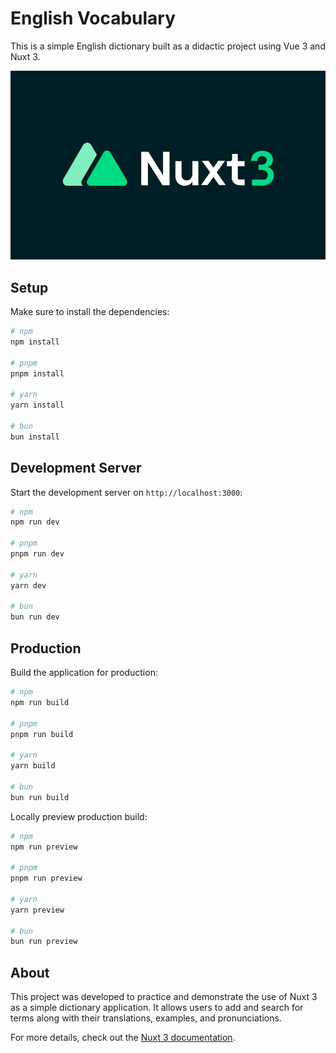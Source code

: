 # English Vocabulary

This is a simple English dictionary built as a didactic project using Vue 3 and Nuxt 3.

![alt text](image.png)

## Setup

Make sure to install the dependencies:

```bash
# npm
npm install

# pnpm
pnpm install

# yarn
yarn install

# bun
bun install
```

## Development Server

Start the development server on `http://localhost:3000`:

```bash
# npm
npm run dev

# pnpm
pnpm run dev

# yarn
yarn dev

# bun
bun run dev
```

## Production

Build the application for production:

```bash
# npm
npm run build

# pnpm
pnpm run build

# yarn
yarn build

# bun
bun run build
```

Locally preview production build:

```bash
# npm
npm run preview

# pnpm
pnpm run preview

# yarn
yarn preview

# bun
bun run preview
```

## About

This project was developed to practice and demonstrate the use of Nuxt 3 as a simple dictionary application. It allows users to add and search for terms along with their translations, examples, and pronunciations.

For more details, check out the [Nuxt 3 documentation](https://nuxt.com/docs/getting-started/introduction).
